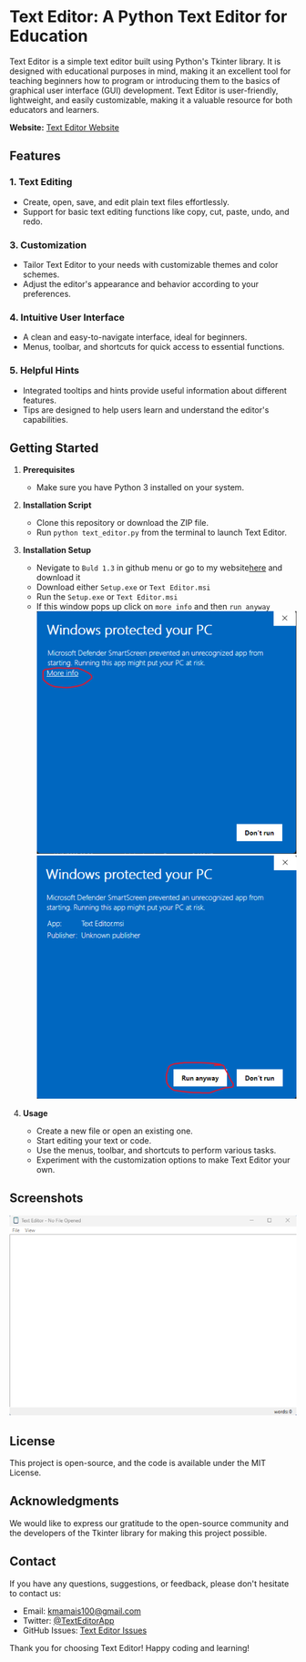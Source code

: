 # Text Editor: A Python Text Editor for Education

Text Editor is a simple text editor built using Python's Tkinter library. It is designed with educational purposes in mind, making it an excellent tool for teaching beginners how to program or introducing them to the basics of graphical user interface (GUI) development. Text Editor is user-friendly, lightweight, and easily customizable, making it a valuable resource for both educators and learners.

**Website:** [Text Editor Website](https://user5012.github.io/Text_Editor/)

## Features

### 1. **Text Editing**
   - Create, open, save, and edit plain text files effortlessly.
   - Support for basic text editing functions like copy, cut, paste, undo, and redo.
### 3. **Customization**
   - Tailor Text Editor to your needs with customizable themes and color schemes.
   - Adjust the editor's appearance and behavior according to your preferences.

### 4. **Intuitive User Interface**
   - A clean and easy-to-navigate interface, ideal for beginners.
   - Menus, toolbar, and shortcuts for quick access to essential functions.
   
### 5. **Helpful Hints**
   - Integrated tooltips and hints provide useful information about different features.
   - Tips are designed to help users learn and understand the editor's capabilities.

## Getting Started

1. **Prerequisites**
   - Make sure you have Python 3 installed on your system.
2. **Installation Script**
   - Clone this repository or download the ZIP file.
   - Run `python text_editor.py` from the terminal to launch Text Editor.

3. **Installation Setup**
   - Nevigate to `Buld 1.3` in github menu or go to my website[here](https://user5012.github.io/Text_Editor/download.html) and download it
   - Download either `Setup.exe` or `Text Editor.msi`
   - Run the `Setup.exe` or `Text Editor.msi`
   - If this window pops up click on `more info` and then `run anyway`
![Windows Protection png 1](screenshots/Windows-protect-screenshot1.png)
![Windows Protection png 2](screenshots/Windows-protect-screenshot2.png)

4. **Usage**
   - Create a new file or open an existing one.
   - Start editing your text or code.
   - Use the menus, toolbar, and shortcuts to perform various tasks.
   - Experiment with the customization options to make Text Editor your own.

## Screenshots

![Text Editor Screenshot](screenshots/screenshot.png)

## License

This project is open-source, and the code is available under the MIT License.

## Acknowledgments

We would like to express our gratitude to the open-source community and the developers of the Tkinter library for making this project possible.

## Contact

If you have any questions, suggestions, or feedback, please don't hesitate to contact us:

- Email: kmamais100@gmail.com
- Twitter: [@TextEditorApp](https://twitter.com/TextEdiorApp)
- GitHub Issues: [Text Editor Issues](https://github.com/user5012/Text-Editor/issues)

Thank you for choosing Text Editor! Happy coding and learning!
